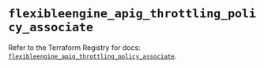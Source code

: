 # `flexibleengine_apig_throttling_policy_associate`

Refer to the Terraform Registry for docs: [`flexibleengine_apig_throttling_policy_associate`](https://registry.terraform.io/providers/flexibleenginecloud/flexibleengine/1.46.0/docs/resources/apig_throttling_policy_associate).
